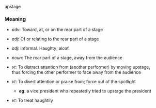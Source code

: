 upstage
### Meaning
+ _adv_: Toward, at, or on the rear part of a stage

+ _adj_: Of or relating to the rear part of a stage
+ _adj_: Informal. Haughty; aloof

+ _noun_: The rear part of a stage, away from the audience

+ _vt_: To distract attention from (another performer) by moving upstage, thus forcing the other performer to face away from the audience
+ _vt_: To divert attention or praise from; force out of the spotlight
    + __eg__: a vice president who repeatedly tried to upstage the president
+ _vt_: To treat haughtily
